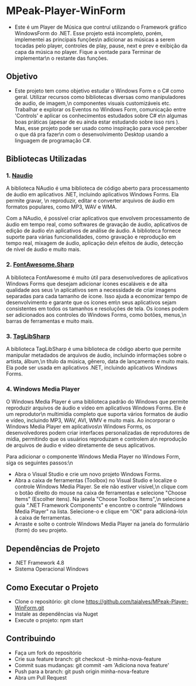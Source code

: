 # MPeak-Player-WinForm
- Este é um Player de Música que contruí utilizando o Framework gráfico WindowsForm do .NET. Esse projeto está incompleto, porém, implementei as principais funções\n
adicionar as músicas a serem tocadas pelo player, controles de play, pause, next e prev e exibição da capa da música no player. Fique a vontade para Terminar de implementar\n
o restante das funções. 

## Objetivo
- Este projeto tem como objetivo estudar o Windows Form e o C# como geral. Utilizar recursos como bibliotecas diversas como manipuladores de audio, de imagem,\n
componentes visuais customizáveis etc. Trabalhar e explorar os Eventos no Windows Form, comunicação entre 'Controls' e aplicar os conhecimentos estudados sobre C# e\n
algumas boas práticas (apesar de eu ainda estar estudando sobre isso rsrs ). Mas, esse projeto pode ser usado como inspiração para você perceber o que dá pra fazer\n
com o desenvolvimento Desktop usando a linguagem de programação C#.

## Bibliotecas Utilizadas

### 1. [Naudio](https://www.nuget.org/packages/NAudio)
A biblioteca NAudio é uma biblioteca de código aberto para processamento de áudio em aplicativos .NET, incluindo aplicativos Windows Forms. Ela permite gravar, \n
reproduzir, editar e converter arquivos de áudio em formatos populares, como MP3, WAV e WMA.

Com a NAudio, é possível criar aplicativos que envolvem processamento de áudio em tempo real, como softwares de gravação de áudio, aplicativos de edição de áudio e\n
aplicativos de análise de áudio. A biblioteca fornece suporte para várias funcionalidades, como gravação e reprodução em tempo real, mixagem de áudio, aplicação de\n
efeitos de áudio, detecção de nível de áudio e muito mais.

### 2. [FontAwesome.Sharp](https://www.nuget.org/packages/FontAwesome.Sharp)
A biblioteca FontAwesome é muito útil para desenvolvedores de aplicativos Windows Forms que desejam adicionar ícones escaláveis e de alta qualidade aos seus \n
aplicativos sem a necessidade de criar imagens separadas para cada tamanho de ícone. Isso ajuda a economizar tempo de desenvolvimento e garante que os ícones em\n
seus aplicativos sejam consistentes em todos os tamanhos e resoluções de tela. Os ícones podem ser adicionados aos controles do Windows Forms, como botões, menus,\n
barras de ferramentas e muito mais.

### 3. [TagLibSharp](https://www.nuget.org/packages/TagLibSharp)
A biblioteca TagLibSharp é uma biblioteca de código aberto que permite manipular metadados de arquivos de áudio, incluindo informações sobre o artista, álbum,\n
título da música, gênero, data de lançamento e muito mais. Ela pode ser usada em aplicativos .NET, incluindo aplicativos Windows Forms.

### 4. Windows Media Player
O Windows Media Player é uma biblioteca padrão do Windows que permite reproduzir arquivos de áudio e vídeo em aplicativos Windows Forms. Ele é um reprodutor\n
multimídia completo que suporta vários formatos de áudio e vídeo, incluindo MP3, WAV, AVI, WMV e muito mais. Ao incorporar o Windows Media Player em aplicativos\n
Windows Forms, os desenvolvedores podem criar interfaces personalizadas de reprodutores de mídia, permitindo que os usuários reproduzam e controlem a\n
reprodução de arquivos de áudio e vídeo diretamente de seus aplicativos.

Para adicionar o componente Windows Media Player no Windows Form, siga os seguintes passos:\n
- Abra o Visual Studio e crie um novo projeto Windows Forms.
- Abra a caixa de ferramentas (Toolbox) no Visual Studio e localize o controle Windows Media Player. Se ele não estiver visível,\n
clique com o botão direito do mouse na caixa de ferramentas e selecione "Choose Items" (Escolher itens). Na janela "Choose Toolbox Items",\n
selecione a guia ".NET Framework Components" e encontre o controle "Windows Media Player" na lista. Selecione-o e clique em "OK" para adicioná-lo\n
à caixa de ferramentas.
- Arraste e solte o controle Windows Media Player na janela do formulário (form) do seu projeto.

## Dependências de Projeto
- .NET Framework 4.8
- Sistema Operacional Windows

## Como Executar o Projeto
- Clone o repositório: git clone https://github.com/taialves/MPeak-Player-WinForm.git
- Instale as dependências via Nuget
- Execute o projeto: npm start

## Contribuindo
- Faça um fork do repositório
- Crie sua feature branch: git checkout -b minha-nova-feature
- Commit suas mudanças: git commit -am 'Adiciona nova feature'
- Push para a branch: git push origin minha-nova-feature
- Abra um Pull Request
